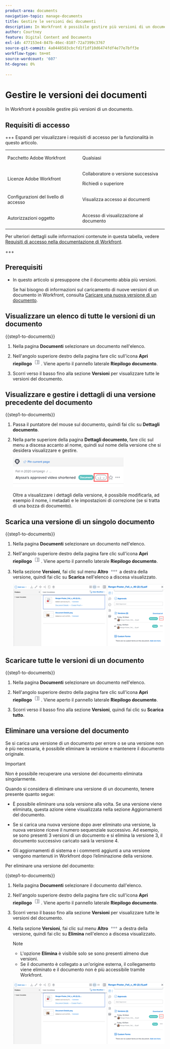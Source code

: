 ```yaml
---
product-area: documents
navigation-topic: manage-documents
title: Gestire le versioni dei documenti
description: In Workfront è possibile gestire più versioni di un documento.
author: Courtney
feature: Digital Content and Documents
exl-id: 477153e4-847b-46ec-8107-72a7399c3767
source-git-commit: 4a0448583cbcfd1f1df10d6474fdf4e77e7bff3e
workflow-type: tm+mt
source-wordcount: '607'
ht-degree: 0%

---
```


# Gestire le versioni dei documenti

<!-- Audited: 5/2025 -->

In Workfront è possibile gestire più versioni di un documento.

## Requisiti di accesso

+++ Espandi per visualizzare i requisiti di accesso per la funzionalità in questo articolo.

<table style="table-layout:auto"> 
 <col> 
 <col> 
 <tbody> 
  <tr> 
   <td role="rowheader">Pacchetto Adobe Workfront</td> 
   <td> <p> Qualsiasi</p> </td> 
  </tr> 
  <tr> 
   <td role="rowheader">Licenze Adobe Workfront</td> 
   <td> 
   <p>Collaboratore o versione successiva</p>
   <p>Richiedi o superiore </p>
   </td> 
  </tr> 
  <tr> 
   <td role="rowheader">Configurazioni del livello di accesso</td> 
   <td> <p>Visualizza accesso ai documenti</p> </td> 
  </tr> 
  <tr> 
   <td role="rowheader">Autorizzazioni oggetto</td> 
   <td> <p>Accesso di visualizzazione al documento</p></td> 
  </tr> 
 </tbody> 
</table>

Per ulteriori dettagli sulle informazioni contenute in questa tabella, vedere [Requisiti di accesso nella documentazione di Workfront](/help/quicksilver/administration-and-setup/add-users/access-levels-and-object-permissions/access-level-requirements-in-documentation.md).

+++

## Prerequisiti

* In questo articolo si presuppone che il documento abbia più versioni.

  Se hai bisogno di informazioni sul caricamento di nuove versioni di un documento in Workfront, consulta [Caricare una nuova versione di un documento](../../documents/managing-documents/upload-new-document-version.md).

## Visualizzare un elenco di tutte le versioni di un documento

{{step1-to-documents}}

1. Nella pagina **Documenti** selezionare un documento nell&#39;elenco.

1. Nell&#39;angolo superiore destro della pagina fare clic sull&#39;icona **Apri riepilogo** ![Apri riepilogo](assets/qs-summary-in-new-toolbar-small.png). Viene aperto il pannello laterale **Riepilogo documento**.

1. Scorri verso il basso fino alla sezione **Versioni** per visualizzare tutte le versioni del documento.

## Visualizzare e gestire i dettagli di una versione precedente del documento

{{step1-to-documents}}

1. Passa il puntatore del mouse sul documento, quindi fai clic su **Dettagli documento**.

1. Nella parte superiore della pagina **Dettagli documento**, fare clic sul menu a discesa accanto al nome, quindi sul nome della versione che si desidera visualizzare e gestire.

   ![Elenco a discesa della versione nella pagina Dettagli documento](assets/version-drop-dn-doc-dtls-nwe-350x93.png)

   Oltre a visualizzare i dettagli della versione, è possibile modificarla, ad esempio il nome, i metadati e le impostazioni di correzione (se si tratta di una bozza di documento).

## Scarica una versione di un singolo documento

{{step1-to-documents}}

1. Nella pagina **Documenti** selezionare un documento nell&#39;elenco.

1. Nell&#39;angolo superiore destro della pagina fare clic sull&#39;icona **Apri riepilogo** ![Apri riepilogo](assets/qs-summary-in-new-toolbar-small.png). Viene aperto il pannello laterale **Riepilogo documento**.

1. Nella sezione **Versioni**, fai clic sul menu **Altro** ![Altro menu](assets/more-icon.png) a destra della versione, quindi fai clic su **Scarica** nell&#39;elenco a discesa visualizzato.

   ![Scarica un singolo documento](assets/more-versions-350x143.png)

## Scaricare tutte le versioni di un documento

{{step1-to-documents}}

1. Nella pagina **Documenti** selezionare un documento nell&#39;elenco.

1. Nell&#39;angolo superiore destro della pagina fare clic sull&#39;icona **Apri riepilogo** ![Apri riepilogo](assets/qs-summary-in-new-toolbar-small.png). Viene aperto il pannello laterale **Riepilogo documento**.

1. Scorri verso il basso fino alla sezione **Versioni**, quindi fai clic su **Scarica tutto**.

## Eliminare una versione del documento

Se si carica una versione di un documento per errore o se una versione non è più necessaria, è possibile eliminare la versione e mantenere il documento originale.

>[!IMPORTANT]
>
>Non è possibile recuperare una versione del documento eliminata singolarmente.

Quando si considera di eliminare una versione di un documento, tenere presente quanto segue:

* È possibile eliminare una sola versione alla volta. Se una versione viene eliminata, questa azione viene visualizzata nella sezione Aggiornamenti del documento.
* Se si carica una nuova versione dopo aver eliminato una versione, la nuova versione riceve il numero sequenziale successivo. Ad esempio, se sono presenti 3 versioni di un documento e si elimina la versione 3, il documento successivo caricato sarà la versione 4.
* Gli aggiornamenti di sistema e i commenti aggiunti a una versione vengono mantenuti in Workfront dopo l’eliminazione della versione.

  <!--
  <li data-mc-conditions="QuicksilverOrClassic.Draft mode">Deleting a document version in Workfront does not delete the Proof version.&nbsp;</li>
  -->

Per eliminare una versione del documento:

{{step1-to-documents}}

1. Nella pagina **Documenti** selezionare il documento dall&#39;elenco.

1. Nell&#39;angolo superiore destro della pagina fare clic sull&#39;icona **Apri riepilogo** ![Apri riepilogo](assets/qs-summary-in-new-toolbar-small.png). Viene aperto il pannello laterale **Riepilogo documento**.

1. Scorri verso il basso fino alla sezione **Versioni** per visualizzare tutte le versioni del documento.
1. Nella sezione **Versioni**, fai clic sul menu **Altro** ![Altro menu](assets/more-icon.png) a destra della versione, quindi fai clic su **Elimina** nell&#39;elenco a discesa visualizzato.

   >[!NOTE]
   >
   >* L&#39;opzione **Elimina** è visibile solo se sono presenti almeno due versioni.
   >* Se il documento è collegato a un&#39;origine esterna, il collegamento viene eliminato e il documento non è più accessibile tramite Workfront.

   ![Elimina la versione del documento](assets/more-versions-350x143.png)
